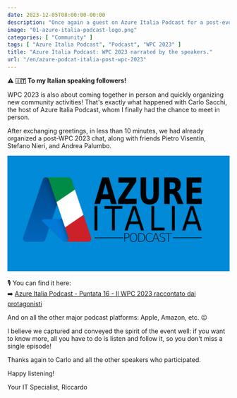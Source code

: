 ```yaml
---
date: 2023-12-05T08:00:00-00:00
description: "Once again a guest on Azure Italia Podcast for a post-event chat about WPC, joined by Stefano Nieri, Pietro Visentin, Andrea Palumbo, and Carlo Sacchi."
image: "01-azure-italia-podcast-logo.png"
categories: [ "Community" ]
tags: [ "Azure Italia Podcast", "Podcast", "WPC 2023" ]
title: "Azure Italia Podcast: WPC 2023 narrated by the speakers."
url: "/en/azure-podcat-italia-post-wpc-2023"
---
```

**⚠️ 🇮🇹 To my Italian speaking followers!**

WPC 2023 is also about coming together in person and quickly organizing new community activities! That's exactly what happened with Carlo Sacchi, the host of Azure Italia Podcast, whom I finally had the chance to meet in person.

After exchanging greetings, in less than 10 minutes, we had already organized a post-WPC 2023 chat, along with friends Pietro Visentin, Stefano Nieri, and Andrea Palumbo.

[![Azure Italia logo](01-azure-italia-podcast-logo.png)](https://open.spotify.com/episode/23En0p7uhrt602SBwP3zlU)

🎙️ You can find it here:  
➡️ [Azure Italia Podcast - Puntata 16 - Il WPC 2023 raccontato dai protagonisti](https://open.spotify.com/episode/23En0p7uhrt602SBwP3zlU)

And on all the other major podcast platforms: Apple, Amazon, etc. 😉

I believe we captured and conveyed the spirit of the event well: if you want to know more, all you have to do is listen and follow it, so you don't miss a single episode!

Thanks again to Carlo and all the other speakers who participated.

Happy listening!

Your IT Specialist,
Riccardo